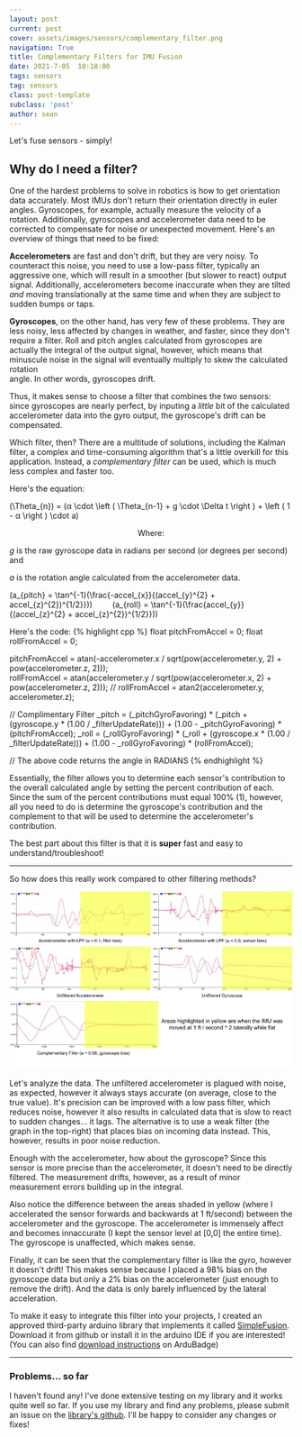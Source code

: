 ```yaml
---
layout: post
current: post
cover: assets/images/sensors/complementary_filter.png
navigation: True
title: Complementary Filters for IMU Fusion
date: 2021-7-05  10:18:00
tags: sensors
tag: sensors
class: post-template
subclass: 'post'
author: sean
---
```


Let's fuse sensors - simply!

## Why do I need a filter?
One of the hardest problems to solve in robotics is how to get orientation data accurately. Most IMUs don't return their orientation 
directly in euler angles. Gyroscopes, for example, actually measure the velocity of a rotation. Additionally, gyroscopes and accelerometer 
data need to be corrected to compensate for noise or unexpected movement. Here's an overview of things that need to be fixed:

__Accelerometers__ are fast and don't drift, but they are very noisy. To counteract this noise, you need to use 
a low-pass filter, typically an aggressive one, which will result in a smoother (but slower to react) output signal. Additionally,
accelerometers become inaccurate when they are tilted _and_ moving translationally at the same time and when they are subject to 
sudden bumps or taps. 

__Gyroscopes__, on the other hand, has very few of these problems. They are less noisy, less affected by changes in weather, and 
faster, since they don't require a filter. Roll and pitch angles calculated from gyroscopes are actually the integral of the 
output signal, however, which means that minuscule noise in the signal will eventually multiply to skew the calculated rotation  
angle. In other words, gyroscopes drift. 

Thus, it makes sense to choose a filter that combines the two sensors: since gyroscopes are nearly perfect, by inputing a _little_ bit of the 
calculated accelerometer data into the gyro output, the gyroscope's drift can be compensated.

Which filter, then? There are a multitude of solutions, including the Kalman filter, a complex and time-consuming algorithm that's a little 
overkill for this application. Instead, a _complementary filter_ can be used, which is much less complex and faster too.


Here's the equation:
<p> <html>

\(\Theta_{n}\) = \(&#945; \cdot \left ( \Theta_{n-1} + g \cdot \Delta t \right ) + \left ( 1 - &#945; \right ) \cdot a\)

</html></p>

<center>Where:</center>

_g_ is the raw gyroscope data in radians per second (or degrees per second) and

_a_ is the rotation angle calculated from the accelerometer data.

<p> <html>

\(a_{pitch} = \tan^{-1}(\frac{-accel_{x}}{(accel_{y}^{2} + accel_{z}^{2})^{1/2}})\) &nbsp;&nbsp;&nbsp;&nbsp;&nbsp;&nbsp;&nbsp; \(a_{roll} = \tan^{-1}(\frac{accel_{y}}{(accel_{z}^{2} + accel_{z}^{2})^{1/2}})\)

</html></p>

Here's the code:
{% highlight cpp %}
float pitchFromAccel = 0;
float rollFromAccel  = 0;

pitchFromAccel = atan(-accelerometer.x / sqrt(pow(accelerometer.y, 2) + pow(accelerometer.z, 2)));	
rollFromAccel = atan(accelerometer.y / sqrt(pow(accelerometer.x, 2) + pow(accelerometer.z, 2)));
// rollFromAccel = atan2(accelerometer.y, accelerometer.z);

// Complimentary Filter
_pitch = (_pitchGyroFavoring) * (_pitch + (gyroscope.y * (1.00 / _filterUpdateRate))) + (1.00 - _pitchGyroFavoring) * (pitchFromAccel);
_roll = (_rollGyroFavoring) * (_roll + (gyroscope.x * (1.00 / _filterUpdateRate))) + (1.00 - _rollGyroFavoring) * (rollFromAccel);

// The above code returns the angle in RADIANS
{% endhighlight %}

Essentially, the filter allows you to determine each sensor's contribution to the overall calculated angle by setting the 
percent contribution of each. Since the sum of the percent contributions must equal 100% (1), however, all you need to do
is determine the gyroscope's contribution and the complement to that will be used to determine the accelerometer's contribution.

The best part about this filter is that it is __super__ fast and easy to understand/troubleshoot!

<hr/>

So how does this really work compared to other filtering methods?

![filter_comparisons](assets/images/sensors/filter_comparisons.jpg)

Let's analyze the data. The unfiltered accelerometer is plagued with noise, as expected, however it always stays accurate (on average, close to the true value).
It's precision can be improved with a low pass filter, which reduces noise, however it also results in calculated data that is slow to react to sudden changes...
it lags. The alternative is to use a weak filter (the graph in the top-right) that places bias on incoming data instead. This, however, results in poor noise 
reduction.

Enough with the accelerometer, how about the gyroscope? Since this sensor is more precise than the accelerometer, it doesn't need to be directly filtered. The measurement drifts, however, as a result of minor measurement errors building up in the integral. 

Also notice the difference between the areas shaded in yellow (where I accelerated the sensor forwards and backwards at 1 ft/second) between the accelerometer 
and the gyroscope. The accelerometer is immensely affect and becomes innaccurate (I kept the sensor level at [0,0] the entire time). The gyroscope is unaffected, 
which makes sense.

Finally, it can be seen that the complementary filter is like the gyro, however it doesn't drift! This makes sense because I placed a 98% bias on the gyroscope 
data but only a 2% bias on the accelerometer (just enough to remove the drift). And the data is only barely influenced by the lateral acceleration.

To make it easy to integrate this filter into your projects, I created an approved third-party arduino library that implements it called [SimpleFusion](https://github.com/seanboe/SimpleFusion). Download it from github or install it in the arduino IDE if you are interested! (You can also find [download instructions](https://www.ardu-badge.com/SimpleFusion) on ArduBadge)

<hr/>

### Problems... so far

I haven't found any! I've done extensive testing on my library and it works quite well so far. If you use my library and find any problems, please submit an 
issue on the [library's github](https://github.com/seanboe/SimpleFusion). I'll be happy to consider any changes or fixes!